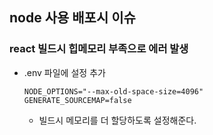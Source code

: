 ## node 사용 배포시 이슈

### react 빌드시 힙메모리 부족으로 에러 발생
- .env 파일에 설정 추가
    ```
    NODE_OPTIONS="--max-old-space-size=4096"
    GENERATE_SOURCEMAP=false
    ```
    - 빌드시 메모리를 더 할당하도록 설정해준다.